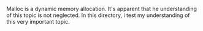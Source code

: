 Malloc is a dynamic memory allocation. It's apparent that he understanding of this topic is not neglected. In this directory, i test my understanding of this very important topic.
